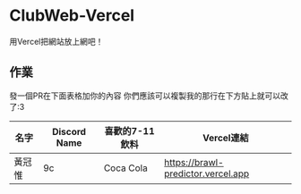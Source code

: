# ClubWeb-Vercel
用Vercel把網站放上網吧！

## 作業
發一個PR在下面表格加你的內容
你們應該可以複製我的那行在下方貼上就可以改了:3

|名字   |Discord Name |喜歡的7-11飲料|Vercel連結|
|-------|-------------|--------------|----------|
|黃冠惟 |9c           |Coca Cola     |https://brawl-predictor.vercel.app|
